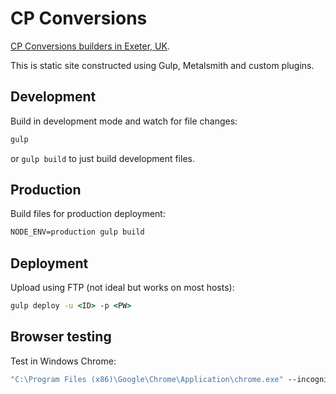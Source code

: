 # CP Conversions

[CP Conversions builders in Exeter, UK](https://www.cpconversions.co.uk/).

This is static site constructed using Gulp, Metalsmith and custom plugins.


## Development

Build in development mode and watch for file changes:

```cmd
gulp
```

or `gulp build` to just build development files.


## Production

Build files for production deployment:

```cmd
NODE_ENV=production gulp build
```


## Deployment

Upload using FTP (not ideal but works on most hosts):

```cmd
gulp deploy -u <ID> -p <PW>
```

## Browser testing

Test in Windows Chrome:

```cmd
"C:\Program Files (x86)\Google\Chrome\Application\chrome.exe" --incognito --auto-open-devtools-for-tabs http://localhost:8000/
```
